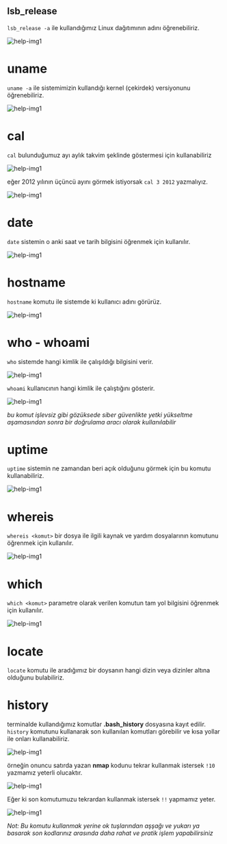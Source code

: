 ## lsb_release

`lsb_release -a` ile kullandığımız Linux dağıtımının adını öğrenebiliriz.

![help-img1](https://github.com/kaaneeksi/Linux-Komutlari/blob/main/G%C3%B6rseller/Linux-komut-lsb_release.png?raw=true)

# uname

`uname -a`  ile sistemimizin kullandığı kernel (çekirdek) versiyonunu öğrenebiliriz.

![help-img1](https://github.com/kaaneeksi/Linux-Komutlari/blob/main/G%C3%B6rseller/Linux-komut-uname.png?raw=true)

# cal

`cal` bulunduğumuz ayı aylık takvim şeklinde göstermesi için kullanabiliriz

![help-img1](https://github.com/kaaneeksi/Linux-Komutlari/blob/main/G%C3%B6rseller/Linux-komut-cal.png?raw=true)

eğer 2012 yılının üçüncü ayını görmek istiyorsak `cal 3 2012` yazmalıyız.

![help-img1](https://github.com/kaaneeksi/Linux-Komutlari/blob/main/G%C3%B6rseller/Linux-komut-cal-2.png?raw=true)

# date 

`date` sistemin o anki saat ve tarih bilgisini öğrenmek için kullanılır.

![help-img1](https://github.com/kaaneeksi/Linux-Komutlari/blob/main/G%C3%B6rseller/Linux-komut-date.png?raw=true)

# hostname

`hostname` komutu ile sistemde ki kullanıcı adını görürüz.

![help-img1](https://github.com/kaaneeksi/Linux-Komutlari/blob/main/G%C3%B6rseller/Linux-komut-hostname.png?raw=true)

# who - whoami

`who` sistemde hangi kimlik ile çalışıldığı bilgisini verir.

![help-img1](https://github.com/kaaneeksi/Linux-Komutlari/blob/main/G%C3%B6rseller/Linux-komut-who.png?raw=true)

`whoami` kullanıcının hangi kimlik ile çalıştığını gösterir.

![help-img1](https://github.com/kaaneeksi/Linux-Komutlari/blob/main/G%C3%B6rseller/Linux-komut-whoami.png?raw=true)

_bu komut işlevsiz gibi gözüksede siber güvenlikte yetki yükseltme aşamasından sonra bir doğrulama aracı olarak kullanılabilir_

# uptime

`uptime` sistemin ne zamandan beri açık olduğunu görmek için bu komutu kullanabiliriz.

![help-img1](https://github.com/kaaneeksi/Linux-Komutlari/blob/main/G%C3%B6rseller/Linux-komut-uptime.png?raw=true)

# whereis

`whereis <komut>` bir dosya ile ilgili kaynak ve yardım dosyalarının komutunu öğrenmek için kullanılır.

![help-img1](https://github.com/kaaneeksi/Linux-Komutlari/blob/main/G%C3%B6rseller/Linux-komut-whereis.png?raw=true)

# which

`which <komut>` parametre olarak verilen komutun tam yol bilgisini öğrenmek için kullanılır.

![help-img1](https://github.com/kaaneeksi/Linux-Komutlari/blob/main/G%C3%B6rseller/Linux-komut-which.png?raw=true)

# locate

`locate` komutu ile aradığımız bir doysanın hangi dizin veya dizinler altına olduğunu bulabiliriz.

# history

terminalde kullandığımız komutlar **.bash_history** dosyasına kayıt edilir. `history` komutunu kullanarak son kullanılan komutları görebilir ve kısa yollar ile onları kullanabiliriz.

![help-img1](https://github.com/kaaneeksi/Linux-Komutlari/blob/main/G%C3%B6rseller/Linux-komut-history.png?raw=true)

örneğin onuncu satırda yazan **nmap** kodunu tekrar kullanmak istersek `!10` yazmamız yeterli olucaktır.

![help-img1](https://github.com/kaaneeksi/Linux-Komutlari/blob/main/G%C3%B6rseller/Linux-komut-history-2.png?raw=true)

Eğer ki son komutumuzu tekrardan kullanmak istersek `!!` yapmamız yeter.  

![help-img1](https://github.com/kaaneeksi/Linux-Komutlari/blob/main/G%C3%B6rseller/Linux-komut-history-3.png?raw=true)

_Not: Bu komutu kullanmak yerine ok tuşlarından aşşağı ve yukarı ya basarak son kodlarınız arasında daha rahat ve pratik işlem yapabilirsiniz_

